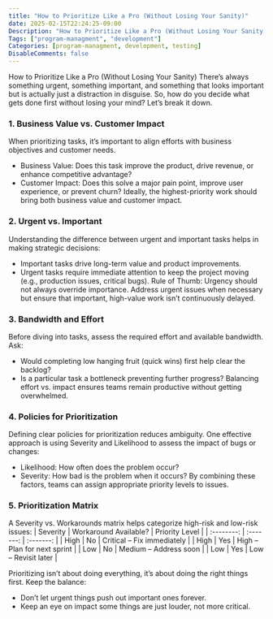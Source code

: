 ```yaml
---
title: "How to Prioritize Like a Pro (Without Losing Your Sanity)"
date: 2025-02-15T22:24:25-09:00
Description: "How to Prioritize Like a Pro (Without Losing Your Sanity)"
Tags: ["program-managment", "development"]
Categories: [program-managment, development, testing]
DisableComments: false
---
```


How to Prioritize Like a Pro (Without Losing Your Sanity)
There’s always something urgent, something important, and something that looks important but is actually just a distraction in disguise. So, how do you decide what gets done first without losing your mind? Let’s break it down.

### 1. Business Value vs. Customer Impact
When prioritizing tasks, it’s important to align efforts with business objectives and customer needs.
 - Business Value: Does this task improve the product, drive revenue, or enhance competitive advantage?
 - Customer Impact: Does this solve a major pain point, improve user experience, or prevent churn?
Ideally, the highest-priority work should bring both business value and customer impact.
### 2. Urgent vs. Important
Understanding the difference between urgent and important tasks helps in making strategic decisions:
 - Important tasks drive long-term value and product improvements.
 - Urgent tasks require immediate attention to keep the project moving (e.g., production issues, critical bugs).
Rule of Thumb: Urgency should not always override importance. Address urgent issues when necessary but ensure that important, high-value work isn’t continuously delayed.
### 3. Bandwidth and Effort
Before diving into tasks, assess the required effort and available bandwidth. Ask:
 - Would completing low hanging fruit (quick wins) first help clear the backlog?
 - Is a particular task a bottleneck preventing further progress?
Balancing effort vs. impact ensures teams remain productive without getting overwhelmed.
### 4. Policies for Prioritization
Defining clear policies for prioritization reduces ambiguity. One effective approach is using Severity and Likelihood to assess the impact of bugs or changes:
 - Likelihood: How often does the problem occur?
 - Severity: How bad is the problem when it occurs?
By combining these factors, teams can assign appropriate priority levels to issues.
### 5. Prioritization Matrix
A Severity vs. Workarounds matrix helps categorize high-risk and low-risk issues:
| Severity | Workaround Available? | Priority Level |
| :--------: | :-------: | :-------: |
| High	| No	| Critical – Fix immediately | 
| High | Yes | High – Plan for next sprint |
| Low	| No	| Medium – Address soon | 
| Low	| Yes | Low – Revisit later | 


Prioritizing isn’t about doing everything, it’s about doing the right things first. Keep the balance:
 - Don’t let urgent things push out important ones forever.
 - Keep an eye on impact some things are just louder, not more critical.